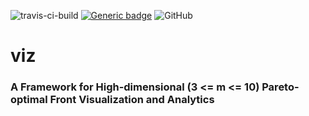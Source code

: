 ![travis-ci-build](https://travis-ci.com/chudur-budur/viz.svg?branch=master) 
[![Generic badge](https://img.shields.io/badge/Python-3.7.5-green.svg)](https://shields.io/) 
![GitHub](https://img.shields.io/github/license/chudur-budur/viz?style=plastic)
# viz
### A Framework for High-dimensional (3 <= m <= 10) Pareto-optimal Front Visualization and Analytics
